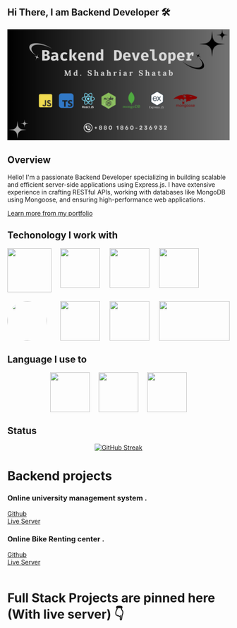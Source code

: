 





## Hi There, I am Backend Developer 🛠️ 

![The San Juan Mountains are beautiful!](/images/banner.png "San Juan Mountains")
 

 ## Overview

 <p>
  Hello! I'm a passionate Backend Developer specializing in building scalable and efficient server-side applications using Express.js. I have extensive experience in crafting RESTful APIs, working with databases like MongoDB using Mongoose, and ensuring high-performance web applications.

   <a href="https://portfolio-rouge-rho-16.vercel.app/" target="_blank">Learn more from my portfolio</a> 
 </p>


 ## Techonology I work with

<div style="display: grid; grid-template-columns: repeat(4, 1fr); gap: 20px;">
 <img src="https://cdn.pixabay.com/photo/2017/08/05/11/16/logo-2582748_960_720.png" width="100" height="100">
 <img src="https://upload.wikimedia.org/wikipedia/commons/thumb/6/62/CSS3_logo.svg/2048px-CSS3_logo.svg.png" width="90" height="90">
 <img src="https://res.cloudinary.com/practicaldev/image/fetch/s--6ebjy0LI--/c_imagga_scale,f_auto,fl_progressive,h_1080,q_auto,w_1080/https://dev-to-uploads.s3.amazonaws.com/uploads/articles/dxy1c2bvl6odeo52dodk.jpg" width="90" height="90">
 <img src="https://cdn.freebiesupply.com/logos/large/2x/react-1-logo-png-transparent.png" width="90" height="90">
 <img src="https://w7.pngwing.com/pngs/925/447/png-transparent-express-js-node-js-javascript-mongodb-node-js-text-trademark-logo.png" width="90" height="90" style="border-radius: 50%; object-fit: cover;">
 <img src="https://seeklogo.com/images/N/nodejs-logo-D26404F360-seeklogo.com.png?v=638179441440000000" width="90" height="90">
 <img src="https://pbs.twimg.com/profile_images/1452637606559326217/GFz_P-5e_400x400.png" width="90" height="90">
 <img src="https://miro.medium.com/v2/resize:fit:1400/1*rL8Buu7o6jnG-TYV1WubeQ.png" width="160" height="90">
 </div>


## Language I use to

<div style="display: flex; justify-content: center; align-items: center; gap : 20px">
<img src="https://upload.wikimedia.org/wikipedia/commons/thumb/6/6a/JavaScript-logo.png/640px-JavaScript-logo.png" width="90" height="90">
 <img src="https://upload.wikimedia.org/wikipedia/commons/thumb/4/4c/Typescript_logo_2020.svg/2048px-Typescript_logo_2020.svg.png" width="90" height="90">
 <img src="https://cdn.freebiesupply.com/logos/large/2x/python-5-logo-png-transparent.png" width="90" height="90">

</div>



 ## Status

<div style="display: flex; justify-content: center; align-items: center;">
 <a href="https://git.io/streak-stats"><img src="https://github-readme-streak-stats.herokuapp.com?user=shatab99&theme=dark&hide_border=true&border_radius=7.2" alt="GitHub Streak" /></a>
</div>

# Backend projects 

### Online university management system  .
<div>
    <a href="https://github.com/Shatab99/Student-University-With-TS.git">Github</a></br>
    <a href="https://student-university-with-ts.vercel.app/">Live Server</a>
</div>

### Online Bike Renting center .

<div>
    <a href="https://github.com/Shatab99/Bike-service-ts.git">Github</a> </br>
    <a href="https://riding-bike.vercel.app/">Live Server</a></br>
</div>
<div>
    </br>
</div>

# Full Stack Projects are pinned here (With live server) 👇 